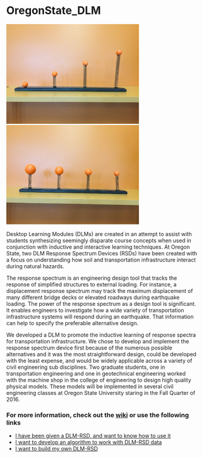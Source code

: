 # OregonState_DLM 

<img src="https://github.com/OSU-Geomatics/OregonState_DLM/blob/master/doc/img/RSDlenghs.jpg" width="350">
<img src="https://github.com/OSU-Geomatics/OregonState_DLM/blob/master/doc/img/RSDweights.jpg" width="350">

Desktop Learning Modules (DLMs) are created in an attempt to assist with students synthesizing seemingly disparate course concepts when used in conjunction with inductive and interactive learning techniques.  At Oregon State, two DLM Response Spectrum Devices (RSDs) have been created with a focus on understanding how soil and transportation infrastructure interact during natural hazards.  

The response spectrum is an engineering design tool that tracks the response of simplified structures to external loading. For instance, a displacement response spectrum may track the maximum displacement of many different bridge decks or elevated roadways during earthquake loading. The power of the response spectrum as a design tool is significant. It enables engineers to investigate how a wide variety of transportation infrastructure systems will respond during an earthquake. That information can help to specify the preferable alternative design.

We developed a DLM to promote the inductive learning of response spectra for transportation infrastructure. We chose to develop and implement the response spectrum device first because of the numerous possible alternatives and it was the most straightforward design, could be developed with the least expense, and would be widely applicable across a variety of civil engineering sub disciplines. Two graduate students, one in transportation engineering and one in geotechnical engineering worked with the machine shop in the college of engineering to design high quality physical models. These models will be implemented in several civil engineering classes at Oregon State University staring in the Fall Quarter of 2016.


### For more information, check out the [wiki](https://github.com/OSU-Geomatics/OregonState_DLM/wiki) or use the following links

- [I have been given a DLM-RSD, and want to know how to use it](https://github.com/OSU-Geomatics/OregonState_DLM/wiki/How-To-Use-a-DLM-RSD)
- [I want to develop an algorithm to work with DLM-RSD data](https://github.com/OSU-Geomatics/OregonState_DLM/wiki/How-To-Contribute)
- [I want to build my own DLM-RSD](https://github.com/OSU-Geomatics/OregonState_DLM/wiki/Design-And-Fabrication)
